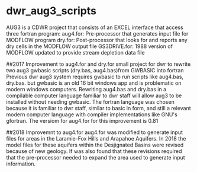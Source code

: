 # dwr_aug3_scripts
AUG3 is a CDWR project that consists of an EXCEL interface that access three fortran program:
  aug4.for:  Pre-processor that generates input file for MODFLOW program
  dry.for: Post-processor that looks for and reports any dry cells in the MODFLOW output file
  GS3DRIVE.for: 1988 version of MODFLOW updated to provide stream depletion data file

##2017 Improvement to aug4.for and dry.for
small project for dwr to rewrite two aug3 gwbasic scripts (dry.bas, aug4.bas)from GWBASIC into fortran Previous dwr aug3 system requires gwbasic to run scripts like aug4.bas, dry.bas.  but gwbasic is an old 16 bit windows app and is problematic on modern windows computers.  Rewriting aug4.bas and dry.bas in a compilable computer language familiar to dwr staff will allow aug3 to be installed without needing gwbasic.  The fortran language was chosen because it is familiar to dwr staff, similar to basic in form, and still a relevant modern computer language with compiler implementations like GNU's gfortran. The versiom for aug4.for for this improvement is 0.81

##2018 Improvemnt to aug4.for
aug4.for was modified to generate input files for areas in the Laramie-Fox Hills and Arapahoe Aquifers.  In 2018 the model files for these aquifers within the Desjignated Basins were revised because of new geology.  If was also found that these revisions required that the pre-processor needed to expand the area used to generate input information.

